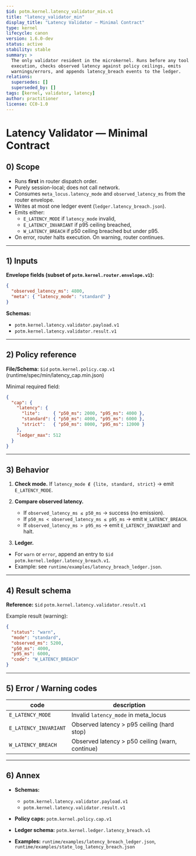 ```yaml
---
$id: potm.kernel.latency_validator_min.v1
title: "latency_validator_min"
display_title: "Latency Validator — Minimal Contract"
type: kernel
lifecycle: canon
version: 1.6.0-dev
status: active
stability: stable
summary: >
  The only validator resident in the microkernel. Runs before any tool
  execution, checks observed latency against policy ceilings, emits
  warnings/errors, and appends latency_breach events to the ledger.
relations:
  supersedes: []
  superseded_by: []
tags: [kernel, validator, latency]
author: practitioner
license: CC0-1.0
---
```


# Latency Validator — Minimal Contract

## 0) Scope

- Runs **first** in router dispatch order.  
- Purely session-local; does not call network.  
- Consumes `meta_locus.latency_mode` and `observed_latency_ms` from the
  router envelope.  
- Writes at most one ledger event (`ledger.latency_breach.json`).  
- Emits either:
  - `E_LATENCY_MODE` if `latency_mode` invalid,  
  - `E_LATENCY_INVARIANT` if p95 ceiling breached,  
  - `W_LATENCY_BREACH` if p50 ceiling breached but under p95.  
- On error, router halts execution. On warning, router continues.

---

## 1) Inputs

**Envelope fields (subset of `potm.kernel.router.envelope.v1`):**

```json
{
  "observed_latency_ms": 4800,
  "meta": { "latency_mode": "standard" }
}
````

**Schemas:**

* `potm.kernel.latency.validator.payload.v1`
* `potm.kernel.latency.validator.result.v1`

---

## 2) Policy reference

**File/Schema:** `$id` `potm.kernel.policy.cap.v1` (runtime/spec/min/latency_cap.min.json)

Minimal required field:

```json
{
  "cap": {
    "latency": {
      "lite":     { "p50_ms": 2000, "p95_ms": 4000 },
      "standard": { "p50_ms": 4000, "p95_ms": 6000 },
      "strict":   { "p50_ms": 8000, "p95_ms": 12000 }
    },
    "ledger_max": 512
  }
}
```

---

## 3) Behavior

1. **Check mode.**
   If `latency_mode ∉ {lite, standard, strict}` → emit `E_LATENCY_MODE`.

2. **Compare observed latency.**

   * If `observed_latency_ms ≤ p50_ms` → success (no emission).
   * If `p50_ms < observed_latency_ms ≤ p95_ms` → emit `W_LATENCY_BREACH`.
   * If `observed_latency_ms > p95_ms` → emit `E_LATENCY_INVARIANT` and halt.

3. **Ledger.**

* For `warn` or `error`, append an entry to `$id` `potm.kernel.ledger.latency_breach.v1`.
* Example: see `runtime/examples/latency_breach_ledger.json`.

---

## 4) Result schema

**Reference:** `$id` `potm.kernel.latency.validator.result.v1`

Example result (warning):

```json
{
  "status": "warn",
  "mode": "standard",
  "observed_ms": 5200,
  "p50_ms": 4000,
  "p95_ms": 6000,
  "code": "W_LATENCY_BREACH"
}
```

---

## 5) Error / Warning codes

| code                  | description                                     |
| --------------------- | ----------------------------------------------- |
| `E_LATENCY_MODE`      | Invalid `latency_mode` in meta\_locus           |
| `E_LATENCY_INVARIANT` | Observed latency > p95 ceiling (hard stop)      |
| `W_LATENCY_BREACH`    | Observed latency > p50 ceiling (warn, continue) |

---

## 6) Annex

* **Schemas:**

  * `potm.kernel.latency.validator.payload.v1`
  * `potm.kernel.latency.validator.result.v1`
* **Policy caps:** `potm.kernel.policy.cap.v1`
* **Ledger schema:** `potm.kernel.ledger.latency_breach.v1`
* **Examples:** `runtime/examples/latency_breach_ledger.json`, `runtime/examples/state_log_latency_breach.json`
